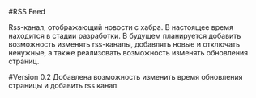 #RSS Feed

Rss-канал, отображающий новости с хабра. В настоящее время находится в стадии разработки. 
В будущем планируется добавить возможность изменять rss-каналы, добавлять новые и отключать ненужные, а также реализовать возможность изменять обновления страниц.

#Version 0.2
Добавлена возможность изменить время обновления страницы и добавить rss канал
